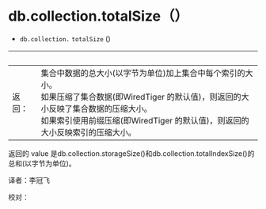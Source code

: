 # [ ](#)db.collection.totalSize（）

[]()

* `db.collection.` `totalSize` ()

| <br /> |                                                              |
| ------ | ------------------------------------------------------------ |
| 返回： | 集合中数据的总大小(以字节为单位)加上集合中每个索引的大小。<br/>如果压缩了集合数据(即WiredTiger 的默认值)，则返回的大小反映了集合数据的压缩大小。<br/>如果索引使用前缀压缩(即WiredTiger 的默认值)，则返回的大小反映索引的压缩大小。 |

返回的 value 是db.collection.storageSize()和db.collection.totalIndexSize()的总和(以字节为单位)。



译者：李冠飞

校对：